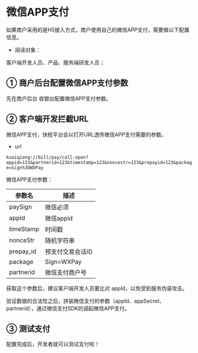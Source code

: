 # 微信APP支付

如果商户采用的是H5接入方式，商户使用自己的微信APP支付，需要做以下配置信息。

- 阅读对象：

客户端开发人员、产品、服务端研发人员；

## ① 商户后台配置微信APP支付参数

先在商户后台 收银台配置微信APP支付参数。

## ② 客户端开发拦截URL

微信APP支付，快抢平台会以打开URL透传微信APP支付需要的参数。

- url

`kuaiqiang://bill/pay/call-open?appid=123&partnerid=123&timestamp=123&noncestr=123&prepayid=123&package=Sign%3DWXPay`

微信APP支付参数：

| 参数名|描述|
| --- | --- |
| paySign | 微信必须|
| appId| 微信appid|
| timeStamp | 时间戳|
| nonceStr | 随机字符串 |
| prepay_id | 预支付交易会话ID|
| package | Sign=WXPay |
| partnerid | 微信支付商户号 |

获取这个参数后，建议客户端开发人员要比对 appId，以免受到服务伪装攻击。

验证数据的合法性之后，拼装微信支付的参数（appId、appSecret、partnerid），通过微信支付SDK的调起微信APP支付。

## ③ 测试支付

配置完成后，开发者就可以测试支付啦！






